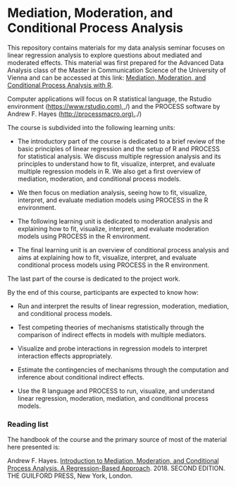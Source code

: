 # Mediation, Moderation, and Conditional Process Analysis

This repository contains materials for my data analysis seminar focuses on linear regression analysis to explore questions about mediated and moderated effects. This material was first prepared for the Advanced Data Analysis class of the Master in Communication Science of the University of Vienna and can be accessed at this link: [Mediation, Moderation, and Conditional Process Analysis with R](https://nicolarighetti.github.io/mediation-moderation-and-conditional-process-analysis-with-r/).

Computer applications will focus on R statistical language, the Rstudio environment ([https://www.rstudio.com),](https://www.rstudio.com/),/) and the PROCESS software by Andrew F. Hayes ([http://processmacro.org).](http://processmacro.org/)./)

The course is subdivided into the following learning units:

-   The introductory part of the course is dedicated to a brief review of the basic principles of linear regression and the setup of R and PROCESS for statistical analysis. We discuss multiple regression analysis and its principles to understand how to fit, visualize, interpret, and evaluate multiple regression models in R. We also get a first overview of mediation, moderation, and conditional process models.

-   We then focus on mediation analysis, seeing how to fit, visualize, interpret, and evaluate mediation models using PROCESS in the R environment.

-   The following learning unit is dedicated to moderation analysis and explaining how to fit, visualize, interpret, and evaluate moderation models using PROCESS in the R environment.

-   The final learning unit is an overview of conditional process analysis and aims at explaining how to fit, visualize, interpret, and evaluate conditional process models using PROCESS in the R environment.

The last part of the course is dedicated to the project work.

By the end of this course, participants are expected to know how:

-   Run and interpret the results of linear regression, moderation, mediation, and conditional process models.

-   Test competing theories of mechanisms statistically through the comparison of indirect effects in models with multiple mediators.

-   Visualize and probe interactions in regression models to interpret interaction effects appropriately.

-   Estimate the contingencies of mechanisms through the computation and inference about conditional indirect effects.

-   Use the R language and PROCESS to run, visualize, and understand linear regression, moderation, mediation, and conditional process models.

### Reading list

The handbook of the course and the primary source of most of the material here presented is:

Andrew F. Hayes. [Introduction to Mediation, Moderation, and Conditional Process Analysis. A Regression-Based Approach](https://books.google.at/books?id=6uk7DwAAQBAJ&printsec=frontcover&dq=introduction+to+Mediation,+Moderation,+and+Conditional+Process+Analysis.+A+Regression-Based+Approach.+2018+second+edition&hl=en&sa=X&ved=2ahUKEwjaoLSi6cf9AhV0S_EDHbngDwwQ6AF6BAgHEAI#v=onepage&q=introduction%20to%20Mediation%2C%20Moderation%2C%20and%20Conditional%20Process%20Analysis.%20A%20Regression-Based%20Approach.%202018%20second%20edition&f=false). 2018. SECOND EDITION. THE GUILFORD PRESS, New York, London.
